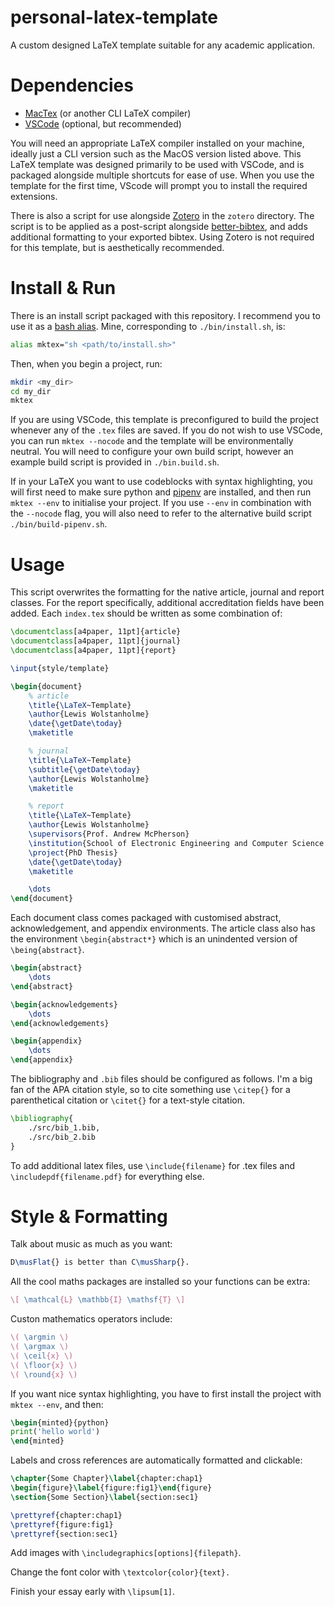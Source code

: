 # personal-latex-template

A custom designed LaTeX template suitable for any academic application.

# Dependencies

- [MacTex](https://formulae.brew.sh/cask/mactex-no-gui) (or another CLI LaTeX compiler)
- [VSCode](https://formulae.brew.sh/cask/visual-studio-code) (optional, but recommended)

You will need an appropriate LaTeX compiler installed on your machine, ideally just a CLI version such as the MacOS version listed above. This LaTeX template was designed primarily to be used with VSCode, and is packaged alongside multiple shortcuts for ease of use. When you use the template for the first time, VScode will prompt you to install the required extensions.

There is also a script for use alongside [Zotero](https://formulae.brew.sh/cask/zotero) in the `zotero` directory. The script is to be applied as a post-script alongside [better-bibtex](https://retorque.re/zotero-better-bibtex/), and adds additional formatting to your exported bibtex. Using Zotero is not required for this template, but is aesthetically recommended.

# Install & Run

There is an install script packaged with this repository. I recommend you to use it as a [bash alias](https://linuxize.com/post/how-to-create-bash-aliases/). Mine, corresponding to `./bin/install.sh`, is:

```bash
alias mktex="sh <path/to/install.sh>"
```

Then, when you begin a project, run:

```bash
mkdir <my_dir>
cd my_dir
mktex
```

If you are using VSCode, this template is preconfigured to build the project whenever any of the `.tex` files are saved. If you do not wish to use VSCode, you can run `mktex --nocode` and the template will be environmentally neutral. You will need to configure your own build script, however an example build script is provided in `./bin.build.sh`.

If in your LaTeX you want to use codeblocks with syntax highlighting, you will first need to make sure python and [pipenv](https://pypi.org/project/pipenv/) are installed, and then run `mktex --env` to initialise your project. If you use `--env` in combination with the `--nocode` flag, you will also need to refer to the alternative build script `./bin/build-pipenv.sh`.

# Usage

This script overwrites the formatting for the native article, journal and report classes. For the report specifically, additional accreditation fields have been added. Each `index.tex` should be written as some combination of:

```latex
\documentclass[a4paper, 11pt]{article}
\documentclass[a4paper, 11pt]{journal}
\documentclass[a4paper, 11pt]{report}

\input{style/template}

\begin{document}
	% article
	\title{\LaTeX~Template}
	\author{Lewis Wolstanholme}
	\date{\getDate\today}
	\maketitle

	% journal
	\title{\LaTeX~Template}
	\subtitle{\getDate\today}
	\author{Lewis Wolstanholme}
	\maketitle

	% report
	\title{\LaTeX~Template}
	\author{Lewis Wolstanholme}
	\supervisors{Prof. Andrew McPherson}
	\institution{School of Electronic Engineering and Computer Science \\ Queen Mary University of London}
	\project{PhD Thesis}
	\date{\getDate\today}
	\maketitle

	\dots
\end{document}
```

Each document class comes packaged with customised abstract, acknowledgement, and appendix environments. The article class also has the environment `\begin{abstract*}` which is an unindented version of `\being{abstract}`.

```latex
\begin{abstract}
	\dots
\end{abstract}

\begin{acknowledgements}
	\dots
\end{acknowledgements}

\begin{appendix}
	\dots
\end{appendix}
```

The bibliography and `.bib` files should be configured as follows. I'm a big fan of the APA citation style, so to cite something use `\citep{}` for a parenthetical citation or `\citet{}` for a text-style citation. 

```latex
\bibliography{
	./src/bib_1.bib,
	./src/bib_2.bib
}
```

To add additional latex files, use `\include{filename}` for .tex files and `\includepdf{filename.pdf}` for everything else.

# Style & Formatting

Talk about music as much as you want:

```latex
D\musFlat{} is better than C\musSharp{}.
```

All the cool maths packages are installed so your functions can be extra:

```latex
\[ \mathcal{L} \mathbb{I} \mathsf{T} \]
```

Custon mathematics operators include:

```latex
\( \argmin \)
\( \argmax \)
\( \ceil{x} \)
\( \floor{x} \)
\( \round{x} \)
```

If you want nice syntax highlighting, you have to first install the project with `mktex --env`, and then:

```latex
\begin{minted}{python}
print('hello world')
\end{minted}
```

Labels and cross references are automatically formatted and clickable:

```latex
\chapter{Some Chapter}\label{chapter:chap1}
\begin{figure}\label{figure:fig1}\end{figure}
\section{Some Section}\label{section:sec1}

\prettyref{chapter:chap1}
\prettyref{figure:fig1}
\prettyref{section:sec1}
```

Add images with `\includegraphics[options]{filepath}`.

Change the font color with `\textcolor{color}{text}.`

Finish your essay early with `\lipsum[1]`.
